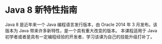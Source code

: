 # Java 8 新特性指南

Java 8 是近年来一个 Java 编程语言发行版本，由 Oracle 2014 年 3 月发布。该版本为 Java 带来许多新特性，是一个具有重大改变的版本。 本课程适用于 Java 初学者或者是具有一定编程经验的开发者，学习该课为自己的技能升级打补丁。